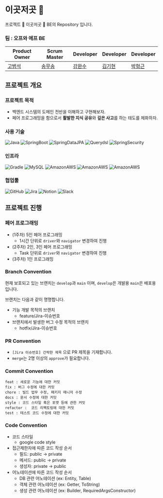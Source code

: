 # 이곳저곳 💨 

프로젝트 💙 이곳저곳 💙 BE의 Repository 입니다.

### 팀 : 오프와 에프 BE

| Product Owner                      | Scrum Master                          | Developer                           | Developer                         | Developer                              |
|------------------------------------|---------------------------------------|-------------------------------------|-----------------------------------|----------------------------------------|
| [고범석](https://github.com/qjatjr29) | [송무송](https://github.com/moosongsong) | [강완수](https://github.com/dhkstnaos) | [김기현](https://github.com/unnokid) | [박형근](https://github.com/Hyunggeun447) |

## 프로젝트 개요

### 프로젝트 목적

- 백엔드 시스템의 도메인 전반을 이해하고 구현해보자.
- 페어 프로그래밍을 함으로서 **활발한 지식 공유**와 **깊은 사고**를 하는 태도를 체화하자.

### 사용 기술

![Java](https://img.shields.io/badge/-Java%2011-007396?style=plastic&logo=java&logoColor=white)
![SpringBoot](https://img.shields.io/badge/-Spring%20Boot%202.7.0-6DB33F?style=plastic&logo=Spring%20Boot&logoColor=white)
![SpringDataJPA](https://img.shields.io/badge/-Spring%20Data%20JPA%202.7.1-6D933F?style=plastic&logo=Spring&logoColor=white)
![Querydsl](https://img.shields.io/badge/-Querydsl%205.0.0-7D933F?style=plastic&logo=Spring&logoColor=white)
![SpringSecurity](https://img.shields.io/badge/-Spring%20Security-6DB33F?style=plastic&logo=SpringSecurity&logoColor=white)

### 인프라

![Gradle](https://img.shields.io/badge/-Gradle%207.2-02303A?style=plastic&logo=Gradle&logoColor=white)
![MySQL](https://img.shields.io/badge/MySQL%208.028-4479A1?style=plastic&logo=MySQL&logoColor=white)
![AmazonAWS](https://img.shields.io/badge/AWS%20S3-232F3E?style=plastic&logo=AmazonAWS&logoColor=white)
![AmazonAWS](https://img.shields.io/badge/AWS%20RDS-232F6E?style=plastic&logo=AmazonAWS&logoColor=white)
![AmazonAWS](https://img.shields.io/badge/AWS%20EC2-232F8E?style=plastic&logo=AmazonAWS&logoColor=white)

### 협업툴

![GitHub](https://img.shields.io/badge/-GitHub-181717?style=plastic&logo=GitHub&logoColor=white)
![Jira](https://img.shields.io/badge/-Jira-0052CC?style=plastic&logo=JiraSoftware&logoColor=white)
![Notion](https://img.shields.io/badge/-Notion-000000?style=plastic&logo=Notion&logoColor=white)
![Slack](https://img.shields.io/badge/-Slack-4A154B?style=plastic&logo=Slack&logoColor=white)

## 프로젝트 진행

### 페어 프로그래밍

- (1주차) 5인 페어 프로그래밍
    - 1시간 단위로 `driver`와 `navigator` 변경하여 진행
- (2주차) 2인, 3인 페어 프로그래밍
    - Task 단위로 `driver`와 `navigator` 변경하여 진행
- (3주차) 1인 프로그래밍

### Branch Convention

현재 보호되고 있는 브랜치는 `develop`과 `main` 이며, `develop`은 개발용 `main`은 배포용입니다.

브랜치는 다음과 같이 명명합니다.

- 기능 개발 목적의 브랜치
    - feature/Jira-이슈번호
- 브랜치에서 발생한 버그 수정 목적의 브랜치
    - hotfix/Jira-이슈번호

### PR Convention

- `[Jira 이슈번호] 간략한 제목` 으로 PR 제목을 기재합니다.
- `merge`는 2명 이상의 `approve`가 필요합니다.

### Commit Convention

```
feat : 새로운 기능에 대한 커밋
fix : 버그 수정에 대한 커밋
chore : 빌드 업무 수정, 패키지 매니저 수정
docs : 문서 수정에 대한 커밋
style : 코드 스타일 혹은 포맷 등에 관한 커밋
refactor :  코드 리팩토링에 대한 커밋
test : 테스트 코드 수정에 대한 커밋
```

### Code Convention

- 코드 스타일
    - google code style
- 접근제한자에 따른 코드 작성 순서
    - 필드: public -> private
    - 메서드: public -> private
    - 생성자: private -> public
- 어노테이션에 따른 코드 작성 순서
    - DB 관련 어노테이션 (ex: Entity, Table)
    - 객체 관련 어노테이션 (ex: Getter, ToString)
    - 생성 관련 어노테이션 (ex: Builder, RequiredArgsConstructor)

